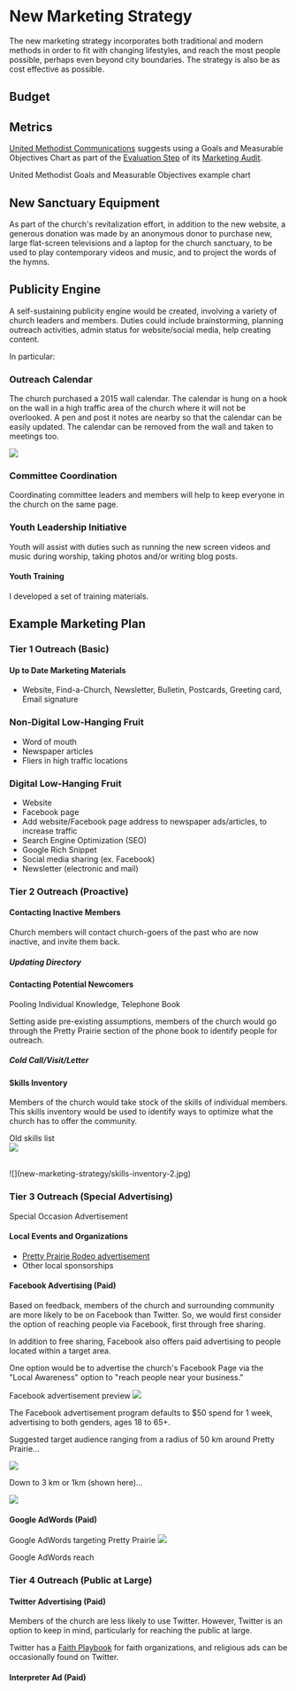 # New Marketing Strategy
The new marketing strategy incorporates both traditional and modern methods in order to fit with changing lifestyles, and reach the most people possible, perhaps even beyond city boundaries. The strategy is also be as cost effective as possible. 

## Budget

## Metrics

[United Methodist Communications](http://www.umcom.org) suggests using a Goals and Measurable Objectives Chart as part of the [Evaluation Step](http://www.umcom.org/learn/evaluation-adjustment-resources) of its [Marketing Audit](http://www.umcom.org/learn/market-your-church-getting-started). 

United Methodist Goals and Measurable Objectives example chart

## New Sanctuary Equipment
As part of the church's revitalization effort, in addition to the new website, a generous donation was made by an anonymous donor to purchase new, large flat-screen televisions and a laptop for the church sanctuary, to be used to play contemporary videos and music, and to project the words of the hymns. 

## Publicity Engine
A self-sustaining publicity engine would be created, involving a variety of church leaders and members. Duties could include brainstorming, planning outreach activities, admin status for website/social media, help creating content. 

In particular: 

### Outreach Calendar
The church purchased a 2015 wall calendar. The calendar is hung on a hook on the wall in a high traffic area of the church where it will not be overlooked. A pen and post it notes are nearby so that the calendar can be easily updated. The calendar can be removed from the wall and taken to meetings too.  

![](new-marketing-strategy/outreach-calendar.jpg)

### Committee Coordination
Coordinating committee leaders and members will help to keep everyone in the church on the same page. 

### Youth Leadership Initiative
Youth will assist with duties such as running the new screen videos and music during worship, taking photos and/or writing blog posts. 

#### Youth Training 
I developed a set of training materials.

## Example Marketing Plan

### Tier 1 Outreach (Basic)

#### Up to Date Marketing Materials 
* Website, Find-a-Church, Newsletter, Bulletin, Postcards, Greeting card, Email signature

### Non-Digital Low-Hanging Fruit
* Word of mouth
* Newspaper articles
* Fliers in high traffic locations

### Digital Low-Hanging Fruit
* Website
* Facebook page
* Add website/Facebook page address to newspaper ads/articles, to increase traffic
* Search Engine Optimization (SEO)
* Google Rich Snippet
* Social media sharing (ex. Facebook)
* Newsletter (electronic and mail)


### Tier 2 Outreach (Proactive)

#### Contacting Inactive Members

Church members will contact church-goers of the past who are now inactive, and invite them back. 
##### Updating Directory

#### Contacting Potential Newcomers

Pooling Individual Knowledge, Telephone Book

Setting aside pre-existing assumptions, members of the church would go through the Pretty Prairie section of the phone book to identify people for outreach. 

##### Cold Call/Visit/Letter

#### Skills Inventory

Members of the church would take stock of the skills of individual members. This skills inventory would be used to identify ways to optimize what the church has to offer the community. 

Old skills list<br>
![](new-marketing-strategy/skills-inventory-1.jpg)

<br>
![](new-marketing-strategy/skills-inventory-2.jpg)

### Tier 3 Outreach (Special Advertising)

Special Occasion Advertisement

#### Local Events and Organizations
* [Pretty Prairie Rodeo advertisement](http://www.pprodeo.com/#!sponsors/c1v7y)
* Other local sponsorships

#### Facebook Advertising (Paid)

Based on feedback, members of the church and surrounding community are more likely to be on Facebook than Twitter. So, we would first consider the option of reaching people via Facebook, first through free sharing.

In addition to free sharing, Facebook also offers paid advertising to people located within a target area. 

One option would be to advertise the church's Facebook Page via the "Local Awareness" option to "reach people near your business." 

Facebook advertisement preview
![](new-marketing-strategy/facebook-page-advertisement-preview.jpg)

The Facebook advertisement program defaults to $50 spend for 1 week, advertising to both genders, ages 18 to 65+.

Suggested target audience ranging from a radius of 50 km around Pretty Prairie... 

![](new-marketing-strategy/facebook-page-advertisement-reach-50km.jpg)

Down to 3 km or 1km (shown here)... 

![](new-marketing-strategy/facebook-page-advertisement-reach-1km.jpg)

#### Google AdWords (Paid)
Google AdWords targeting Pretty Prairie 
![](new-marketing-strategy/google-adwords-pretty-prairie-targeting.jpg)

Google AdWords reach

### Tier 4 Outreach (Public at Large)

#### Twitter Advertising (Paid)

Members of the church are less likely to use Twitter. However, Twitter is an option to keep in mind, particularly for reaching the public at large. 

Twitter has a [Faith Playbook](https://media.twitter.com/playbook/faith-organizations) for faith organizations, and religious ads can be occasionally found on Twitter. 

#### Interpreter Ad (Paid)


